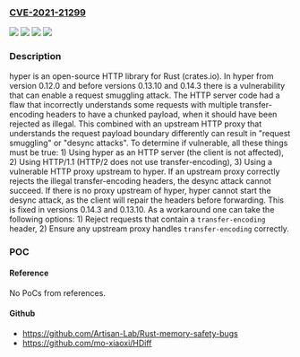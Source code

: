 ### [CVE-2021-21299](https://cve.mitre.org/cgi-bin/cvename.cgi?name=CVE-2021-21299)
![](https://img.shields.io/static/v1?label=Product&message=hyper&color=blue)
![](https://img.shields.io/static/v1?label=Version&message=%3C%200.13.10%20&color=brightgreen)
![](https://img.shields.io/static/v1?label=Version&message=%3E%3D%200.14.0%2C%20%3C%200.14.3%20&color=brightgreen)
![](https://img.shields.io/static/v1?label=Vulnerability&message=CWE-444%3A%20Inconsistent%20Interpretation%20of%20HTTP%20Requests%20('HTTP%20Request%20Smuggling')&color=brightgreen)

### Description

hyper is an open-source HTTP library for Rust (crates.io). In hyper from version 0.12.0 and before versions 0.13.10 and 0.14.3 there is a vulnerability that can enable a request smuggling attack. The HTTP server code had a flaw that incorrectly understands some requests with multiple transfer-encoding headers to have a chunked payload, when it should have been rejected as illegal. This combined with an upstream HTTP proxy that understands the request payload boundary differently can result in "request smuggling" or "desync attacks". To determine if vulnerable, all these things must be true: 1) Using hyper as an HTTP server (the client is not affected), 2) Using HTTP/1.1 (HTTP/2 does not use transfer-encoding), 3) Using a vulnerable HTTP proxy upstream to hyper. If an upstream proxy correctly rejects the illegal transfer-encoding headers, the desync attack cannot succeed. If there is no proxy upstream of hyper, hyper cannot start the desync attack, as the client will repair the headers before forwarding. This is fixed in versions 0.14.3 and 0.13.10. As a workaround one can take the following options: 1) Reject requests that contain a `transfer-encoding` header, 2) Ensure any upstream proxy handles `transfer-encoding` correctly.

### POC

#### Reference
No PoCs from references.

#### Github
- https://github.com/Artisan-Lab/Rust-memory-safety-bugs
- https://github.com/mo-xiaoxi/HDiff

